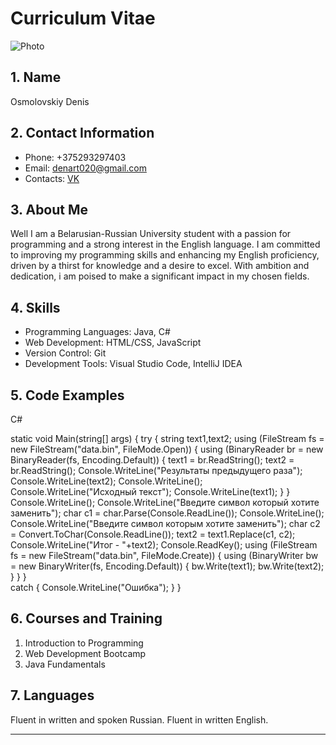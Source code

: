 # Curriculum Vitae

![Photo](https://sun9-30.userapi.com/impg/TYUEQHoBARd_ANzVo5lMfk8Eou2PiUuqoERQCw/hUBTnukOCdE.jpg?size=608x1080&quality=95&sign=e130ee7d0c8fdfdbcde3b9f5fc65fe46&type=album)

## 1. Name
Osmolovskiy Denis

## 2. Contact Information
- Phone: +375293297403
- Email: denart020@gmail.com
- Contacts: [VK](https://vk.com/termexr)

## 3. About Me
Well I am a Belarusian-Russian University student with a passion for programming and a strong interest in the English language. I am committed to improving my programming skills and enhancing my English proficiency, driven by a thirst for knowledge and a desire to excel. With ambition and dedication, i am poised to make a significant impact in my chosen fields.

## 4. Skills
- Programming Languages: Java, C#
- Web Development: HTML/CSS, JavaScript
- Version Control: Git
- Development Tools: Visual Studio Code, IntelliJ IDEA

## 5. Code Examples

C#

static void Main(string[] args)
        {
           try
           {
                string text1,text2;
                 using (FileStream fs = new FileStream("data.bin", FileMode.Open))
                 {
                     using (BinaryReader br = new BinaryReader(fs, Encoding.Default))
                     {
                         text1 = br.ReadString();
                         text2 = br.ReadString();
                         Console.WriteLine("Результаты предыдущего раза");
                         Console.WriteLine(text2);
                         Console.WriteLine();
                         Console.WriteLine("Исходный текст");
                         Console.WriteLine(text1);
                     }
                 }
                Console.WriteLine();
               Console.WriteLine("Введите символ который хотите заменить");
               char c1 = char.Parse(Console.ReadLine());
                Console.WriteLine();
               Console.WriteLine("Введите символ которым хотите заменить");
               char c2 = Convert.ToChar(Console.ReadLine());
               text2 = text1.Replace(c1, c2);
               Console.WriteLine("Итог - "+text2);
               Console.ReadKey();
                using (FileStream fs = new FileStream("data.bin", FileMode.Create))
                {
                    using (BinaryWriter bw = new BinaryWriter(fs, Encoding.Default))
                    {
                        bw.Write(text1);
                        bw.Write(text2);
                    }
                }
           }    
           catch
           {
               Console.WriteLine("Ошибка");
           }
        }

## 6. Courses and Training
1. Introduction to Programming
1. Web Development Bootcamp
1. Java Fundamentals

## 7. Languages
Fluent in written and spoken Russian.
Fluent in written English.

---